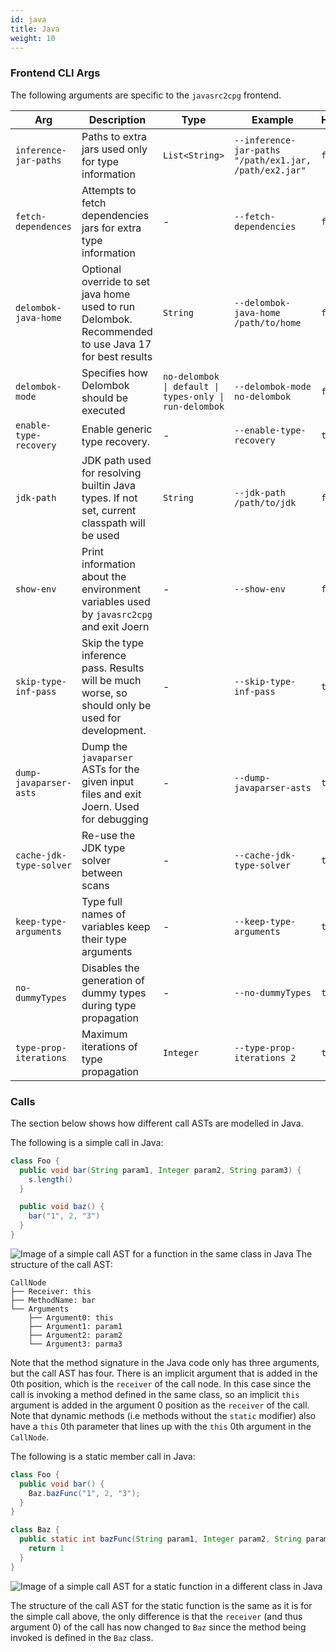 ```yaml
---
id: java 
title: Java 
weight: 10
---
```


### Frontend CLI Args
The following arguments are specific to the `javasrc2cpg` frontend.

| **Arg** | **Description** | **Type** | **Example** | **Hidden** |
| - | - | - | - | - |
| `inference-jar-paths` | Paths to extra jars used only for type information | `List<String>` | `--inference-jar-paths "/path/ex1.jar, /path/ex2.jar"` | `false` |
| `fetch-dependences` | Attempts to fetch dependencies jars for extra type information | - | `--fetch-dependencies` | `false` |
| `delombok-java-home` | Optional override to set java home used to run Delombok. Recommended to use Java 17 for best results| `String` | `--delombok-java-home /path/to/home` | `false` |
| `delombok-mode` | Specifies how Delombok should be executed | `no-delombok \| default \| types-only \| run-delombok` | `--delombok-mode no-delombok` | `false` |
| `enable-type-recovery` | Enable generic type recovery. | - | `--enable-type-recovery` | `true` |
| `jdk-path` | JDK path used for resolving builtin Java types. If not set, current classpath will be used | `String` | `--jdk-path /path/to/jdk` | `false` |
| `show-env` | Print information about the environment variables used by `javasrc2cpg` and exit Joern | - | `--show-env` | `false` |
| `skip-type-inf-pass` | Skip the type inference pass. Results will be much worse, so should only be used for development. | - | `--skip-type-inf-pass` | `true` |
| `dump-javaparser-asts` | Dump the `javaparser` ASTs for the given input files and exit Joern. Used for debugging | - | `--dump-javaparser-asts` | `true` |
| `cache-jdk-type-solver` | Re-use the JDK type solver between scans | - | `--cache-jdk-type-solver` | `true` |
| `keep-type-arguments` | Type full names of variables keep their type arguments | - | `--keep-type-arguments` | `true` |
| `no-dummyTypes` | Disables the generation of dummy types during type propagation | - | `--no-dummyTypes` | `true` |
| `type-prop-iterations` | Maximum iterations of type propagation | `Integer` | `--type-prop-iterations 2` | `true` |

### Calls
The section below shows how different call ASTs are modelled in Java.

The following is a simple call in Java:
```java
class Foo {
  public void bar(String param1, Integer param2, String param3) {
    s.length()
  }

  public void baz() {
    bar("1", 2, "3")
  }
}
```
![Image of a simple call AST for a function in the same class in Java](/images/java_call.png)
The structure of the call AST:
```
CallNode
├── Receiver: this
├── MethodName: bar
└── Arguments
    ├── Argument0: this 
    ├── Argument1: param1
    ├── Argument2: param2
    └── Argument3: parma3
```
Note that the method signature in the Java code only has three arguments, but the call AST has four. There is an implicit argument that is added in the 0th position, which is the `receiver` of the call node. In this case since the call is invoking a method defined in the same class, so an implicit `this` argument is added in the argument 0 position as the `receiver` of the call. Note that dynamic methods (i.e methods without the `static` modifier) also have a `this` 0th parameter that lines up with the `this` 0th argument in the `CallNode`.

The following is a static member call in Java:
```java
class Foo {
  public void bar() {
    Baz.bazFunc("1", 2, "3");
  }
}

class Baz {
  public static int bazFunc(String param1, Integer param2, String param3) {
    return 1
  }
}
```
![Image of a simple call AST for a static function in a different class in Java](/images/java_static_call.png)

The structure of the call AST for the static function is the same as it is for the simple call above, the only difference is that the `receiver` (and thus argument 0) of the call has now changed to `Baz` since the method being invoked is defined in the `Baz` class.
